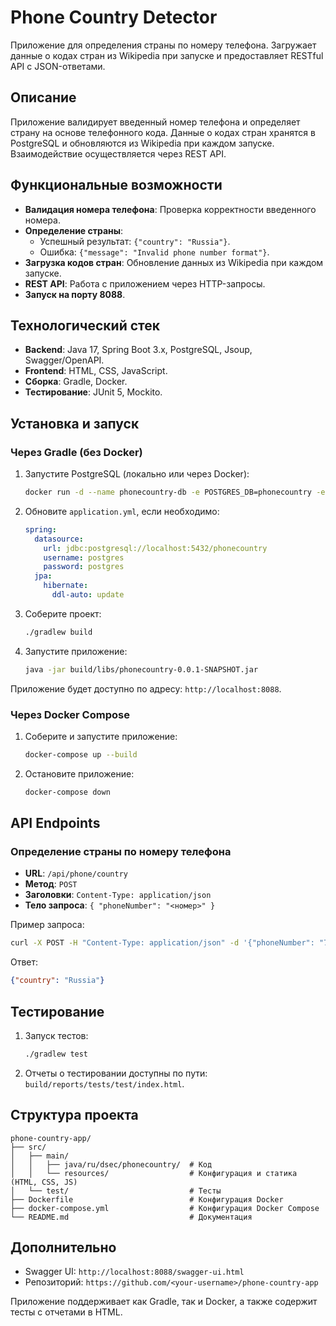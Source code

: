 # Phone Country Detector

Приложение для определения страны по номеру телефона. Загружает данные о кодах стран из Wikipedia при запуске и предоставляет RESTful API с JSON-ответами.

## Описание

Приложение валидирует введенный номер телефона и определяет страну на основе телефонного кода. Данные о кодах стран хранятся в PostgreSQL и обновляются из Wikipedia при каждом запуске. Взаимодействие осуществляется через REST API.

## Функциональные возможности

- **Валидация номера телефона**: Проверка корректности введенного номера.
- **Определение страны**:
    - Успешный результат: `{"country": "Russia"}`.
    - Ошибка: `{"message": "Invalid phone number format"}`.
- **Загрузка кодов стран**: Обновление данных из Wikipedia при каждом запуске.
- **REST API**: Работа с приложением через HTTP-запросы.
- **Запуск на порту 8088**.

## Технологический стек

- **Backend**: Java 17, Spring Boot 3.x, PostgreSQL, Jsoup, Swagger/OpenAPI.
- **Frontend**: HTML, CSS, JavaScript.
- **Сборка**: Gradle, Docker.
- **Тестирование**: JUnit 5, Mockito.

## Установка и запуск

### Через Gradle (без Docker)

1. Запустите PostgreSQL (локально или через Docker):
   ```bash
   docker run -d --name phonecountry-db -e POSTGRES_DB=phonecountry -e POSTGRES_USER=postgres -e POSTGRES_PASSWORD=postgres -p 5432:5432 postgres:16-alpine
   ```
2. Обновите `application.yml`, если необходимо:
   ```yaml
   spring:
     datasource:
       url: jdbc:postgresql://localhost:5432/phonecountry
       username: postgres
       password: postgres
     jpa:
       hibernate:
         ddl-auto: update
   ```
3. Соберите проект:
   ```bash
   ./gradlew build
   ```
4. Запустите приложение:
   ```bash
   java -jar build/libs/phonecountry-0.0.1-SNAPSHOT.jar
   ```

Приложение будет доступно по адресу: `http://localhost:8088`.

### Через Docker Compose

1. Соберите и запустите приложение:
   ```bash
   docker-compose up --build
   ```
2. Остановите приложение:
   ```bash
   docker-compose down
   ```

## API Endpoints

### Определение страны по номеру телефона

- **URL**: `/api/phone/country`
- **Метод**: `POST`
- **Заголовки**: `Content-Type: application/json`
- **Тело запроса**: `{ "phoneNumber": "<номер>" }`

Пример запроса:

```bash
curl -X POST -H "Content-Type: application/json" -d '{"phoneNumber": "71423423412"}' http://localhost:8088/api/phone/country
```

Ответ:

```json
{"country": "Russia"}
```

## Тестирование

1. Запуск тестов:
   ```bash
   ./gradlew test
   ```
2. Отчеты о тестировании доступны по пути: `build/reports/tests/test/index.html`.

## Структура проекта

```
phone-country-app/
├── src/
│   ├── main/
│   │   ├── java/ru/dsec/phonecountry/  # Код
│   │   └── resources/                  # Конфигурация и статика (HTML, CSS, JS)
│   └── test/                           # Тесты
├── Dockerfile                          # Конфигурация Docker
├── docker-compose.yml                  # Конфигурация Docker Compose
└── README.md                           # Документация
```

## Дополнительно

- Swagger UI: `http://localhost:8088/swagger-ui.html`
- Репозиторий: `https://github.com/<your-username>/phone-country-app`

Приложение поддерживает как Gradle, так и Docker, а также содержит тесты с отчетами в HTML.

